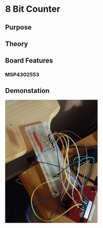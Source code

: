 # 8 Bit Counter

## Purpose


## Theory



## Board Features

### MSP4302553



## Demonstation

<img src= "https://github.com/RU09342/lab-3-interrupts-and-timers-ambrosen8/blob/master/8%20Bit%20LED%20Counter/Assets/8BitCounter.jpg" width="300"/>

